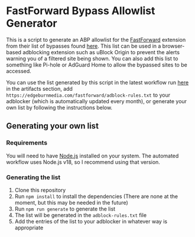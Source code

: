 # FastForward Bypass Allowlist Generator

This is a script to generate an ABP allowlist for the [FastForward](https://fastforward.team) extension from their list of bypasses found [here](https://github.com/FastForwardTeam/FastForward/blob/manifest-v3/Bypassed.md). This list can be used in a browser-based adblocking extension such as uBlock Origin to prevent the alerts warning you of a filtered site being shown. You can also add this list to something like Pi-hole or AdGuard Home to allow the bypassed sites to be accessed.

You can use the list generated by this script in the latest workflow run [here](https://github.com/Edgeburn/fastforward-bypass-allowlist-generator/actions/workflows/generate.yml) in the artifacts section, add `https://edgeburnmedia.com/fastforward/adblock-rules.txt` to your adblocker (which is automatically updated every month), or generate your own list by following the instructions below.

## Generating your own list

### Requirements

You will need to have [Node.js](https://nodejs.org/en/) installed on your system. The automated workflow uses Node.js v18, so I recommend using that version.

### Generating the list

1. Clone this repository
2. Run `npm install` to install the dependencies (There are none at the moment, but this may be needed in the future)
3. Run `npm run generate` to generate the list
4. The list will be generated in the `adblock-rules.txt` file
5. Add the entries of the list to your adblocker in whatever way is appropriate

